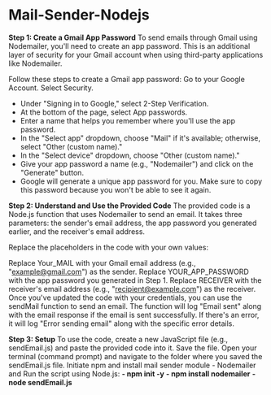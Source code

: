 # Mail-Sender-Nodejs

**Step 1: Create a Gmail App Password**
To send emails through Gmail using Nodemailer, you'll need to create an app password. This is an additional layer of security for your Gmail account when using third-party applications like Nodemailer.

Follow these steps to create a Gmail app password:
Go to your Google Account.
Select Security.
- Under "Signing in to Google," select 2-Step Verification.
- At the bottom of the page, select App passwords.
- Enter a name that helps you remember where you'll use the app password.
- In the "Select app" dropdown, choose "Mail" if it's available; otherwise, select "Other (custom name)."
- In the "Select device" dropdown, choose "Other (custom name)."
- Give your app password a name (e.g., "Nodemailer") and click on the "Generate" button.
- Google will generate a unique app password for you. Make sure to copy this password because you won't be able to see it again.

**Step 2: Understand and Use the Provided Code**
The provided code is a Node.js function that uses Nodemailer to send an email. It takes three parameters: the sender's email address, the app password you generated earlier, and the receiver's email address.

Replace the placeholders in the code with your own values:

Replace Your_MAIL with your Gmail email address (e.g., "example@gmail.com") as the sender.
Replace YOUR_APP_PASSWORD with the app password you generated in Step 1.
Replace RECEIVER with the receiver's email address (e.g., "recipient@example.com") as the receiver.
Once you've updated the code with your credentials, you can use the sendMail function to send an email. The function will log "Email sent" along with the email response if the email is sent successfully. If there's an error, it will log "Error sending email" along with the specific error details.


**Step 3: Setup**
To use the code, create a new JavaScript file (e.g., sendEmail.js) and paste the provided code into it. Save the file.
Open your terminal (command prompt) and navigate to the folder where you saved the sendEmail.js file.
Initiate npm and install mail sender module - Nodemailer and Run the script using Node.js:
**- npm init -y**
**- npm install nodemailer**
**- node sendEmail.js**
